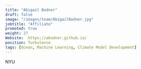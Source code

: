 ```yaml
---
title: "Abigail Bodner"
draft: false
image: "/images/team/AbigailBodner.jpg"
jobtitle: "Affiliate"
promoted: true
weight: 27
Website:  https://abodner.github.io/
position: Turbulence
tags: [Ocean, Machine Learning, Climate Model Development]
---
```



NYU
